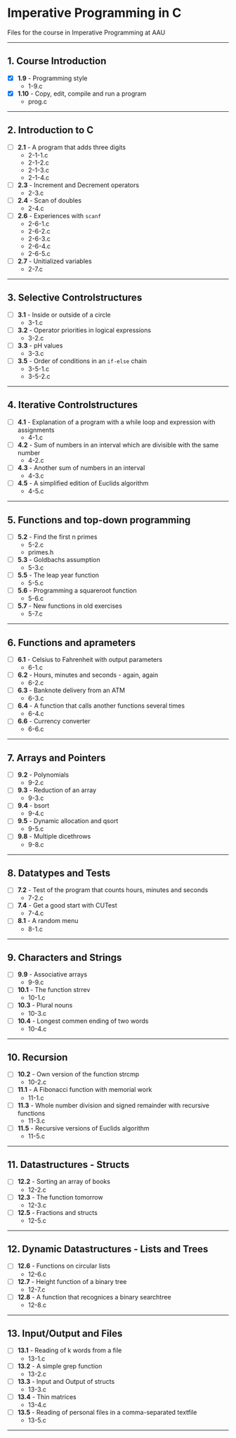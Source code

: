 # Imperative Programming in C
Files for the course in Imperative Programming at AAU

---
## 1. Course Introduction
- [x] **1.9** - Programming style
    - 1-9.c
- [x] **1.10** - Copy, edit, compile and run a program
    - prog.c
---
## 2. Introduction to C
- [ ] **2.1** - A program that adds three digits
    - 2-1-1.c
    - 2-1-2.c
    - 2-1-3.c
    - 2-1-4.c
- [ ] **2.3** - Increment and Decrement operators
    - 2-3.c
- [ ] **2.4** - Scan of doubles
    - 2-4.c
- [ ] **2.6** - Experiences with `scanf`
    - 2-6-1.c
    - 2-6-2.c
    - 2-6-3.c
    - 2-6-4.c
    - 2-6-5.c
- [ ] **2.7** - Unitialized variables
    - 2-7.c
---
## 3. Selective Controlstructures
- [ ] **3.1** - Inside or outside of a circle
    - 3-1.c
- [ ] **3.2** - Operator priorities in logical expressions
    - 3-2.c
- [ ] **3.3** - pH values
    - 3-3.c
- [ ] **3.5** - Order of conditions in an `if-else` chain
    - 3-5-1.c
    - 3-5-2.c
---
## 4. Iterative Controlstructures
- [ ] **4.1** - Explanation of a program with a while loop and expression with assignments
    - 4-1.c
- [ ] **4.2** - Sum of numbers in an interval which are divisible with the same number
    - 4-2.c
- [ ] **4.3** - Another sum of numbers in an interval
    - 4-3.c
- [ ] **4.5** - A simplified edition of Euclids algorithm
    - 4-5.c
---
## 5. Functions and top-down programming
- [ ] **5.2** - Find the first n primes
    - 5-2.c
    - primes.h
- [ ] **5.3** - Goldbachs assumption
    - 5-3.c
- [ ] **5.5** - The leap year function
    - 5-5.c
- [ ] **5.6** - Programming a squareroot function
    - 5-6.c
- [ ] **5.7** - New functions in old exercises
    - 5-7.c
---
## 6. Functions and aprameters
- [ ] **6.1** - Celsius to Fahrenheit with output parameters
    - 6-1.c
- [ ] **6.2** - Hours, minutes and seconds - again, again
    - 6-2.c
- [ ] **6.3** - Banknote delivery from an ATM
    - 6-3.c
- [ ] **6.4** - A function that calls another functions several times
    - 6-4.c
- [ ] **6.6** - Currency converter
    - 6-6.c
---
## 7. Arrays and Pointers
- [ ] **9.2** - Polynomials
    - 9-2.c
- [ ] **9.3** - Reduction of an array
    - 9-3.c
- [ ] **9.4** - bsort
    - 9-4.c
- [ ] **9.5** - Dynamic allocation and qsort
    - 9-5.c
- [ ] **9.8** - Multiple dicethrows
    - 9-8.c
---
## 8. Datatypes and Tests
- [ ] **7.2** - Test of the program that counts hours, minutes and seconds
    - 7-2.c
- [ ] **7.4** - Get a good start with CUTest
    - 7-4.c
- [ ] **8.1** - A random menu
    - 8-1.c
---
## 9. Characters and Strings
- [ ] **9.9** - Associative arrays
    - 9-9.c
- [ ] **10.1** - The function strrev
    - 10-1.c
- [ ] **10.3** - Plural nouns
    - 10-3.c
- [ ] **10.4** - Longest commen ending of two words
    - 10-4.c
---
## 10. Recursion
- [ ] **10.2** - Own version of the function strcmp
    - 10-2.c
- [ ] **11.1** - A Fibonacci function with memorial work
    - 11-1.c
- [ ] **11.3** - Whole number division and signed remainder with recursive functions
    - 11-3.c
- [ ] **11.5** - Recursive versions of Euclids algorithm
    - 11-5.c
---
## 11. Datastructures - Structs
- [ ] **12.2** - Sorting an array of books 
    - 12-2.c
- [ ] **12.3** - The function tomorrow
    - 12-3.c
- [ ] **12.5** - Fractions and structs
    - 12-5.c
---
## 12. Dynamic Datastructures - Lists and Trees
- [ ] **12.6** - Functions on circular lists
    - 12-6.c
- [ ] **12.7** - Height function of a binary tree
    - 12-7.c
- [ ] **12.8** - A function that recognices a binary searchtree
    - 12-8.c
---
## 13. Input/Output and Files
- [ ] **13.1** - Reading of k words from a file
    - 13-1.c
- [ ] **13.2** - A simple grep function
    - 13-2.c
- [ ] **13.3** - Input and Output of structs
    - 13-3.c
- [ ] **13.4** - Thin matrices
    - 13-4.c
- [ ] **13.5** - Reading of personal files in a comma-separated textfile
    - 13-5.c
---